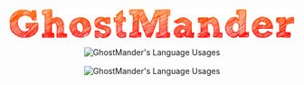 <p align="center">
  <img align="center" src="https://raw.githubusercontent.com/GhostMander/GhostMander/main/Images/Fire2.png" alt="GhostMander">
</p>
<p align="center">
  <img align="center" src="https://github-readme-stats.vercel.app/api?username=GhostMander&show_icons=true&theme=dracula" alt="GhostMander's Language Usages">
</p>
<p align="center">
  <img align="center" src="https://github-readme-stats.vercel.app/api/top-langs/?username=GhostMander&hide=css&theme=dracula" alt="GhostMander's Language Usages">
</p>
